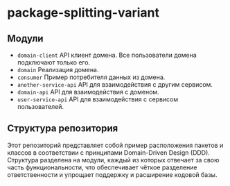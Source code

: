 # package-splitting-variant

## Модули
- `domain-client` API клиент домена. Все пользователи домена подключают только его.   
- `domain` Реализация домена.   
- `consumer` Пример потребителя данных из домена.
- `another-service-api` API для взаимодействия с другим сервисом.
- `domain-api` API для взаимодействия с доменом.
- `user-service-api` API для взаимодействия с сервисом пользователей.

## Структура репозитория
Этот репозиторий представляет собой пример расположения пакетов и классов в соответствии с принципами Domain-Driven Design (DDD). Структура разделена на модули, каждый из которых отвечает за свою часть функциональности, что обеспечивает чёткое разделение ответственности и упрощает поддержку и расширение кодовой базы.